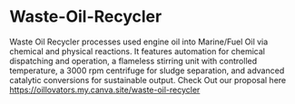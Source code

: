 # Waste-Oil-Recycler
Waste Oil Recycler processes used engine oil into Marine/Fuel Oil via chemical and physical reactions. It features automation for chemical dispatching and operation, a flameless stirring unit with controlled temperature, a 3000 rpm centrifuge for sludge separation, and advanced catalytic conversions for sustainable output.
Check Out our proposal here https://oillovators.my.canva.site/waste-oil-recycler
